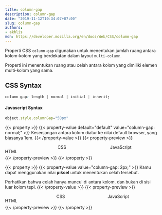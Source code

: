 ```yaml
---
title: column-gap
description: column-gap
date: "2019-11-12T10:34:07+07:00"
slug: column-gap
authors:
- akhlis
mdn: https://developer.mozilla.org/en/docs/Web/CSS/column-gap
---
```


Properti CSS `column-gap` digunakan untuk menentukan jumlah ruang antara kolom-kolom yang berdekatan dalam layout
`multi-column`.

Properti ini menentukan ruang atau celah antara kolom yang dimiliki elemen multi-kolom yang sama.

## CSS Syntax
```css
column-gap: length | normal | initial | inherit;
```

#### Javascript Syntax
```js
object.style.columnGap="50px"
```

{{< property >}}
{{< property-value default="default" value="column-gap: normal;" >}}
Kesenjangan antara kolom diatur ke nilai default browser, yang biasanya 1em.
{{< /property-value >}}
{{< property-preview >}}
<div class="property__example column-gap text-sm text-white bg-grey-100 py-4" id="column-gap-normal">
  <p class="bg-purple-200 py-3 px-4 rounded-sm">HTML</p>
  <p class="bg-indigo-200 py-3 px-4 rounded-sm">CSS</p>
  <p class="bg-teal-200 py-3 px-4 rounded-sm">JavaScript</p>
</div>
{{< /property-preview >}}
{{< /property >}}

{{< property >}}
{{< property-value value="column-gap: 2px;" >}}
Kamu dapat menggunakan nilai __piksel__ untuk menentukan celah tersebut.

Perhatikan bahwa celah hanya muncul di antara kolom, dan bukan di sisi luar kolom tepi.
{{< /property-value >}}
{{< property-preview >}}
<div class="property__example column-gap text-sm text-white bg-grey-100 py-4" id="column-gap-2px">
  <p class="bg-purple-200 py-3 px-4 rounded-sm">HTML</p>
  <p class="bg-indigo-200 py-3 px-4 rounded-sm">CSS</p>
  <p class="bg-teal-200 py-3 px-4 rounded-sm">JavaScript</p>
</div>
{{< /property-preview >}}
{{< /property >}}



<style type="text/css">
  .column-gap {
    column-count: 3;
    -moz-column-count: 3;
    -webkit-column-count: 3;
  }

  #column-gap-normal {
    column-gap: normal;
  }

  #column-gap-2px {
    column-gap: 2px;
  }

  #column-gap-2px {
    -moz-column-gap: 2px;
    -webkit-column-gap: 2px;
  }
</style>